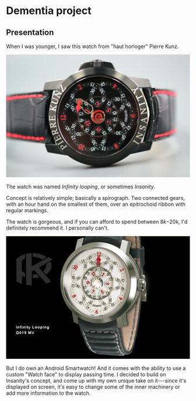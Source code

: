 # Dementia project

## Presentation
When I was younger, I saw this watch from "haut horloger" Pierre Kunz.

![Insanity by Pierre Kunz](images/insanity.jpg)

The watch was named *Infinity looping*, or sometimes *Insanity*. 

Concept is relatively simple; basically a spirograph. Two connected gears, with an hour hand on the smallest of them, over an epitrochoid ribbon with regular markings.

The watch is gorgeous, and if you can afford to spend between $8k-$20k, I'd definitely recommend it. I personally can't.

![Infinity looping by Pierre Kunz](images/infinity_looping.jpg)

But I do own an Android Smartwatch! And it comes with the ability to use a custom "Watch face" to display passing time. I decided to build on Insanity's concept, and come up with my own unique take on it---since it's displayed on screen, it's easy to change some of the inner machinery or add more information to the watch.
